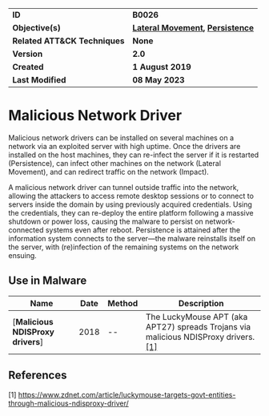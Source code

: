 <table>
<tr>
<td><b>ID</b></td>
<td><b>B0026</b></td>
</tr>
<tr>
<td><b>Objective(s)</b></td>
<td><b><a href="../lateral-movement">Lateral Movement</a>, <a href="../persistence">Persistence</a></b></td>
</tr>
<tr>
<td><b>Related ATT&CK Techniques</b></td>
<td><b>None</b></td>
</tr>
<tr>
<td><b>Version</b></td>
<td><b>2.0</b></td>
</tr>
<tr>
<td><b>Created</b></td>
<td><b>1 August 2019</b></td>
</tr>
<tr>
<td><b>Last Modified</b></td>
<td><b>08 May 2023</b></td>
</tr>
</table>


# Malicious Network Driver

Malicious network drivers can be installed on several machines on a network via an exploited server with high uptime. Once the drivers are installed on the host machines, they can re-infect the server if it is restarted (Persistence), can infect other machines on the network (Lateral Movement), and can redirect traffic on the network (Impact). 

A malicious network driver can tunnel outside traffic into the network, allowing the attackers to access remote desktop sessions or to connect to servers inside the domain by using previously acquired credentials. Using the credentials, they can re-deploy the entire platform following a massive shutdown or power loss, causing the malware to persist on network-connected systems even after reboot. Persistence is attained after the information system connects to the server—the malware reinstalls itself on the server, with (re)infection of the remaining systems on the network ensuing.  

## Use in Malware

|Name|Date|Method|Description|
|---|---|---|---|
|[**Malicious NDISProxy drivers**]|2018|--|The LuckyMouse APT (aka APT27) spreads Trojans via malicious NDISProxy drivers. [[1]](#1)|

## References

<a name="1">[1]</a> https://www.zdnet.com/article/luckymouse-targets-govt-entities-through-malicious-ndisproxy-driver/
